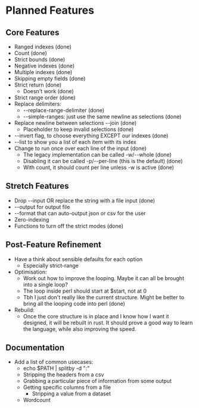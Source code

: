 # Planned Features

## Core Features

-   Ranged indexes (done)
-   Count (done)
-   Strict bounds (done)
-   Negative indexes (done)
-   Multiple indexes (done)
-   Skipping empty fields (done)
-   Strict return (done)
    -   Doesn't work (done)
-   Strict range order (done)
-   Replace delimiters:
    -   --replace-range-delimiter (done)
    -   --simple-ranges: just use the same newline as selections (done)
-   Replace newline between selections --join (done)
    -   Placeholder to keep invalid selections (done)
-   --invert flag, to choose everything EXCEPT our indexes (done)
-   --list to show you a list of each item with its index
-   Change to run once over each line of the input (done)
    -   The legacy implementation can be called -w/--whole (done)
    -   Disabling it can be called -p/--per-line (this is the default) (done)
    -   With count, it should count per line unless -w is active (done)

## Stretch Features

-   Drop --input OR replace the string with a file input (done)
-   --output for output file
-   --format that can auto-output json or csv for the user
-   Zero-indexing
-   Functions to turn off the strict modes (done)

## Post-Feature Refinement

-   Have a think about sensible defaults for each option
    -   Especially strict-range
-   Optimisation:
    -   Work out how to improve the looping. Maybe it can all be brought into a single loop?
    -   The loop inside perl should start at $start, not at 0
    -   Tbh I just don't really like the current structure. Might be better to bring all the looping code into perl (done)
-   Rebuild:
    -   Once the core structure is in place and I know how I want it designed, it will be rebuilt in rust. It should prove a good way to learn the language, while also improving the speed.

## Documentation

-   Add a list of common usecases:
    -   echo $PATH | splitby -d ":"
    -   Stripping the headers from a csv
    -   Grabbing a particular piece of information from some output
    -   Getting specific columns from a file
        -   Stripping a value from a dataset
    -   Wordcount
